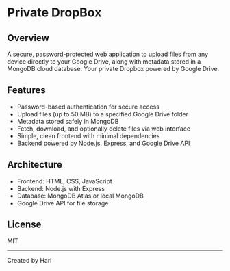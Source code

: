 # Private DropBox

## Overview
A secure, password-protected web application to upload files from any device directly to your Google Drive, along with metadata stored in a MongoDB cloud database. Your private Dropbox powered by Google Drive.

## Features
- Password-based authentication for secure access
- Upload files (up to 50 MB) to a specified Google Drive folder
- Metadata stored safely in MongoDB
- Fetch, download, and optionally delete files via web interface
- Simple, clean frontend with minimal dependencies
- Backend powered by Node.js, Express, and Google Drive API

## Architecture
- Frontend: HTML, CSS, JavaScript
- Backend: Node.js with Express
- Database: MongoDB Atlas or local MongoDB
- Google Drive API for file storage

## License
MIT

---

Created by Hari

